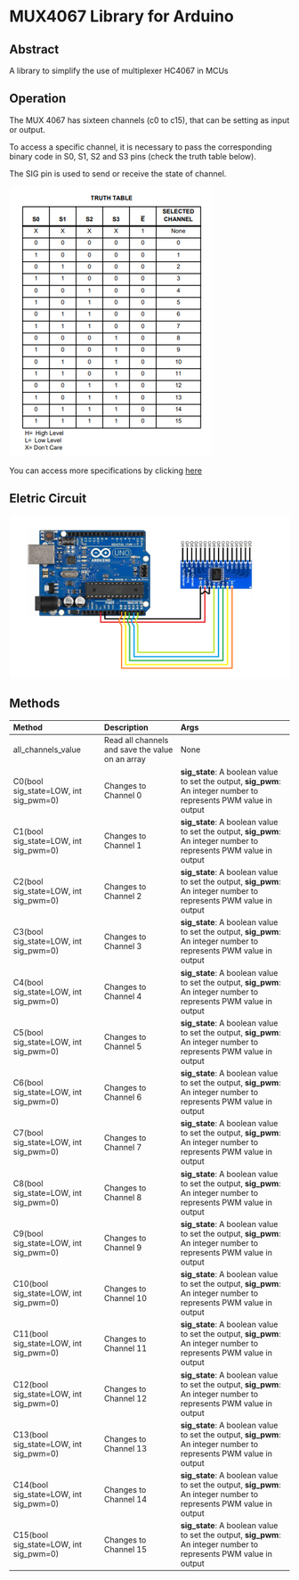 # MUX4067 Library for Arduino
## Abstract
A library to simplify the use of multiplexer HC4067 in MCUs

## Operation
The MUX 4067 has sixteen channels (c0 to c15), that can be setting as input or output.

To access a specific channel, it is necessary to pass the corresponding binary code in S0, S1, S2 and S3 pins (check the truth table below).

The SIG pin is used to send or receive the state of channel.

![Truth Table](https://github.com/AlbertoBruno1265/MUX4067-Libary-for-Arduino/blob/main/docs/Truth%20Table/Truth_Table.png)

You can access more specifications by clicking [here](https://github.com/AlbertoBruno1265/MUX4067-Libary-for-Arduino/blob/main/docs/DataSheet/cd74hc4067.pdf)

## Eletric Circuit
![Eletric Circuit](https://github.com/AlbertoBruno1265/MUX4067-Libary-for-Arduino/blob/main/docs/Electric%20Circuit/Eletric%20Circuit.png)

## Methods
| **Method**           | **Description**                                                                     | **Args**                                                                                                                                     |
| :----------------------------------------- | :------------------------------------------------------------------------------------- | :---------------------------------------------------------------------------------------------------------------------------------------------- |
| all_channels_value | Read all channels and save the value on an array | None
| C0(bool sig_state=LOW, int sig_pwm=0) | Changes to Channel 0 | **sig_state**: A boolean value to set the output, **sig_pwm**: An integer number to represents PWM value in output
| C1(bool sig_state=LOW, int sig_pwm=0) | Changes to Channel 1 | **sig_state**: A boolean value to set the output, **sig_pwm**: An integer number to represents PWM value in output
| C2(bool sig_state=LOW, int sig_pwm=0) | Changes to Channel 2 | **sig_state**: A boolean value to set the output, **sig_pwm**: An integer number to represents PWM value in output
| C3(bool sig_state=LOW, int sig_pwm=0) | Changes to Channel 3 | **sig_state**: A boolean value to set the output, **sig_pwm**: An integer number to represents PWM value in output
| C4(bool sig_state=LOW, int sig_pwm=0) | Changes to Channel 4 | **sig_state**: A boolean value to set the output, **sig_pwm**: An integer number to represents PWM value in output
| C5(bool sig_state=LOW, int sig_pwm=0) | Changes to Channel 5 | **sig_state**: A boolean value to set the output, **sig_pwm**: An integer number to represents PWM value in output
| C6(bool sig_state=LOW, int sig_pwm=0) | Changes to Channel 6 | **sig_state**: A boolean value to set the output, **sig_pwm**: An integer number to represents PWM value in output
| C7(bool sig_state=LOW, int sig_pwm=0) | Changes to Channel 7 | **sig_state**: A boolean value to set the output, **sig_pwm**: An integer number to represents PWM value in output
| C8(bool sig_state=LOW, int sig_pwm=0) | Changes to Channel 8 | **sig_state**: A boolean value to set the output, **sig_pwm**: An integer number to represents PWM value in output
| C9(bool sig_state=LOW, int sig_pwm=0) | Changes to Channel 9 | **sig_state**: A boolean value to set the output, **sig_pwm**: An integer number to represents PWM value in output
| C10(bool sig_state=LOW, int sig_pwm=0) | Changes to Channel 10 | **sig_state**: A boolean value to set the output, **sig_pwm**: An integer number to represents PWM value in output
| C11(bool sig_state=LOW, int sig_pwm=0) | Changes to Channel 11 | **sig_state**: A boolean value to set the output, **sig_pwm**: An integer number to represents PWM value in output
| C12(bool sig_state=LOW, int sig_pwm=0) | Changes to Channel 12 | **sig_state**: A boolean value to set the output, **sig_pwm**: An integer number to represents PWM value in output
| C13(bool sig_state=LOW, int sig_pwm=0) | Changes to Channel 13 | **sig_state**: A boolean value to set the output, **sig_pwm**: An integer number to represents PWM value in output
| C14(bool sig_state=LOW, int sig_pwm=0) | Changes to Channel 14 | **sig_state**: A boolean value to set the output, **sig_pwm**: An integer number to represents PWM value in output
| C15(bool sig_state=LOW, int sig_pwm=0) | Changes to Channel 15 | **sig_state**: A boolean value to set the output, **sig_pwm**: An integer number to represents PWM value in output
